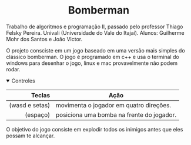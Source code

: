 <h1 align="center"> Bomberman </h1>
<p>
Trabalho de algoritmos e programação II, passado pelo professor Thiago Felsky Pereira.
Univali (Universidade do Vale do Itajaí).
Alunos: Guilherme Mohr dos Santos e João Victor.
</p>

<p>
O projeto consciste em um jogo baseado em uma versão mais simples do clássico bomberman.
O jogo é programado em c++ e usa o terminal do windows para desenhar o jogo, linux e mac provavelmente não podem rodar.
</p>

<details open>
<summary>Controles</summary>

| Teclas |    Ação   |
|-------:|-----------|
|(wasd e setas)| movimenta o jogador em quatro direções.|
|(espaço)| posiciona uma bomba na frente do jogador.    |

</details>

O objetivo do jogo consiste em explodir todos os inimigos antes que eles possam te alcançar.
